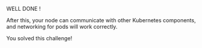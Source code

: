 WELL DONE !

After this, your node can communicate with other Kubernetes components, and networking for pods will work correctly.

You solved this challenge!
